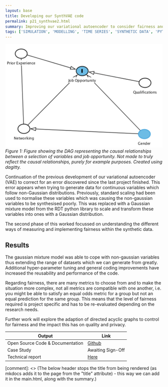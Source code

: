```yaml
---
layout: base
title: Developing our SynthVAE code
permalink: p21_synthvae2.html
summary: Improving our variational autoencoder to consider fairness and to run on non-gaussian distributions
tags: ['SIMULATION', 'MODELLING', 'TIME SERIES', 'SYNTHETIC DATA', 'PYTHON', 'COMPLETE']
---
```


![DAG showing the relationships between variables that may influence job opportunity. Five nodes labeled as Prior Experience, Qualifications, Networking, Gender, and Job Opportunity. Prior Experience, Qualifications, Networking, and Gender all have arrows pointing toward Job Opportunity. Additionally, Networking is influenced by Prior Experience, and Gender influences Networking.](../images/dag_job_opportunity.png)
*Figure 1: Figure showing the DAG representing the causal relationships between a selection of variables and job opportunity. Not made to truly reflect the causal relationships, purely for example purposes. Created using dagitty.*

Continuation of the previous development of our variational autoencoder (VAE) to correct for an error discovered since the last project finished.  This error appears when trying to generate data for continuous variables which follow non-Gaussian distributions.  Previously, standard scaling had been used to normalise these variables which was causing the non-gaussian variables to be synthesised poorly.  This was replaced with a Gaussian mixture model from the RDT python library to scale and transform these variables into ones with a Gaussian distribution.

The second phase of this worked focussed on understanding the different ways of measuring and implementing fairness within the synthetic data.

## Results

The gaussian mixture model was able to cope with non-gaussian variables thus extending the range of datasets which we can generate from greatly.  Additional hyper-parameter tuning and general coding improvements have increased the reusability and performance of the code.

Regarding fairness, there are many metrics to choose from and to make the situation more complex, not all metrics are compatible with one another, i.e. you might be able to satisfy an equal odds metric for a group but not an equal prediction for the same group. This means that the level of fairness required is project specific and has to be re-evaluated depending on the research needs.

Further work will explore the adaption of directed acyclic graphs to control for fairness and the impact this has on quality and privacy.

| Output | Link |
| ---- | ---- |
| Open Source Code & Documentation | [Github](https://github.com/nhsx/SynthVAE) |
| Case Study | Awaiting Sign-Off |
| Technical report | [Here](https://github.com/nhsx/SynthVAE/blob/main/reports/NHSX_SynthVAE%20(2).pdf) |

[comment]: <> (The below header stops the title from being rendered (as mkdocs adds it to the page from the "title" attribute) - this way we can add it in the main.html, along with the summary.)
#
